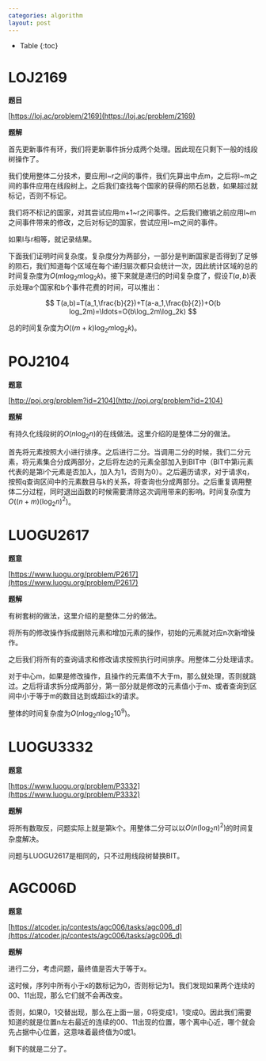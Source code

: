 ```yaml
---
categories: algorithm
layout: post
---
```


- Table
{:toc}
# LOJ2169

**题目**

[https://loj.ac/problem/2169](https://loj.ac/problem/2169)

**题解**

首先更新事件有环，我们将更新事件拆分成两个处理。因此现在只剩下一般的线段树操作了。

我们使用整体二分技术，要应用l~r之间的事件，我们先算出中点m，之后将l~m之间的事件应用在线段树上。之后我们查找每个国家的获得的陨石总数，如果超过就标记，否则不标记。

我们将不标记的国家，对其尝试应用m+1~r之间事件。之后我们撤销之前应用l~m之间事件带来的修改，之后对标记的国家，尝试应用l~m之间的事件。

如果l与r相等，就记录结果。

下面我们证明时间复杂度。复杂度分为两部分，一部分是判断国家是否得到了足够的陨石，我们知道每个区域在每个递归层次都只会统计一次，因此统计区域的总的时间复杂度为$O(m\log_2m\log_2k)$。接下来就是递归的时间复杂度了，假设$T(a,b)$表示处理a个国家和b个事件花费的时间，可以推出：


$$
T(a,b)=T(a_1,\frac{b}{2})+T(a-a_1,\frac{b}{2})+O(b
log_2m)=\ldots=O(b\log_2m\log_2k)
$$

总的时间复杂度为$O((m+k)\log_2m\log_2k)$。

# POJ2104

**题意**

[http://poj.org/problem?id=2104](http://poj.org/problem?id=2104)

**题解**

有持久化线段树的$O(n\log_2n)$的在线做法。这里介绍的是整体二分的做法。

首先将元素按照大小进行排序。之后进行二分。当调用二分的时候，我们二分元素，将元素集合分成两部分，之后将左边的元素全部加入到BIT中（BIT中第i元素代表的是第i个元素是否加入，加入为1，否则为0）。之后遍历请求，对于请求q，按照q查询区间中的元素数目与k的关系，将查询也分成两部分。之后重复调用整体二分过程，同时退出函数的时候需要清除这次调用带来的影响。时间复杂度为$O((n+m)(\log_2n)^2)$。

# LUOGU2617

**题意**

[https://www.luogu.org/problem/P2617](https://www.luogu.org/problem/P2617)

**题解**

有树套树的做法，这里介绍的是整体二分的做法。

将所有的修改操作拆成删除元素和增加元素的操作，初始的元素就对应n次新增操作。

之后我们将所有的查询请求和修改请求按照执行时间排序。用整体二分处理请求。

对于中心m，如果是修改操作，且操作的元素值不大于m，那么就处理，否则就跳过。之后将请求拆分成两部分，第一部分就是修改的元素值小于m、或者查询到区间中小于等于m的数目达到或超过k的请求。

整体的时间复杂度为$O(n\log_2n\log_{2}10^9)$。

# LUOGU3332

**题意**

[https://www.luogu.org/problem/P3332](https://www.luogu.org/problem/P3332)

**题解**

将所有数取反，问题实际上就是第k个。用整体二分可以以$O(n(\log_2n)^2)$的时间复杂度解决。

问题与LUOGU2617是相同的，只不过用线段树替换BIT。

# AGC006D

**题意**

[https://atcoder.jp/contests/agc006/tasks/agc006_d](https://atcoder.jp/contests/agc006/tasks/agc006_d)

**题解**

进行二分，考虑问题，最终值是否大于等于x。

这时候，序列中所有小于x的数标记为0，否则标记为1。我们发现如果两个连续的00、11出现，那么它们就不会再改变。

否则，如果0，1交替出现，那么在上面一层，0将变成1，1变成0。因此我们需要知道的就是位置n左右最近的连续的00、11出现的位置，哪个离中心近，哪个就会先占据中心位置，这意味着最终值为0或1。

剩下的就是二分了。